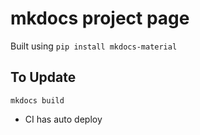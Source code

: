 # mkdocs project page

Built using ```pip install mkdocs-material```

## To Update
```mkdocs build```
- CI has auto deploy
